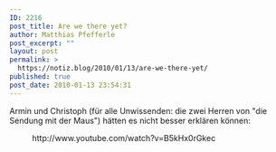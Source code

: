 ```yaml
---
ID: 2216
post_title: Are we there yet?
author: Matthias Pfefferle
post_excerpt: ""
layout: post
permalink: >
  https://notiz.blog/2010/01/13/are-we-there-yet/
published: true
post_date: 2010-01-13 23:54:31
---
```

<!-- wp:paragraph -->
<p>Armin und Christoph (für alle Unwissenden: die zwei Herren von &quot;die Sendung mit der Maus&quot;) hätten es nicht besser erklären können:</p>
<!-- /wp:paragraph -->

<!-- wp:embed {"url":"http://www.youtube.com/watch?v=B5kHx0rGkec","align":"wide","type":"video","providerNameSlug":"youtube"} -->
<figure class="wp-block-embed alignwide is-type-video is-provider-youtube">
    http://www.youtube.com/watch?v=B5kHx0rGkec
</figure>
<!-- /wp:embed -->
